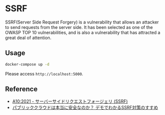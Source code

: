 # SSRF

SSRF(Server Side Request Forgery) is a vulnerability that allows an attacker to send requests from the server side.
It has been selected as one of the OWASP TOP 10 vulnerabilities, and is also a vulnerability that has attracted a great deal of attention.

## Usage

```bash
docker-compose up -d
```

Please access `http://localhost:5000`.

## Reference

- [A10:2021 - サーバーサイドリクエストフォージェリ \(SSRF\)](https://owasp.org/Top10/ja/A10_2021-Server-Side_Request_Forgery_%28SSRF%29/)
- [パブリッククラウドは本当に安全なのか？ デモでわかるSSRF対策のすすめ](https://www.f5.com/ja_jp/solutions/special/2020ALLFSSRFProtectionJPNOV29_01-LP-DLCAWAF)
